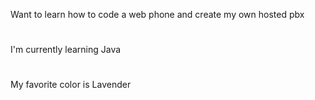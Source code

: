  Want to learn how to code a web phone and create my own hosted pbx
 #
 I'm currently learning Java
 #
 My favorite color is Lavender
